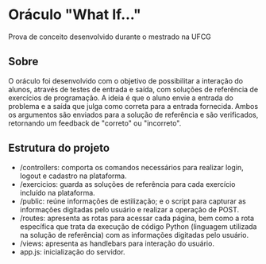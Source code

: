 # Oráculo "What If..."

Prova de conceito desenvolvido durante o mestrado na UFCG

## Sobre

O oráculo foi desenvolvido com o objetivo de possibilitar a interação do alunos, através de testes de entrada e saída, com soluções de referência de exercícios de programação. A ideia é que o aluno envie a entrada do problema e a saída que julga como correta para a entrada fornecida. Ambos os argumentos são enviados para a solução de referência e são verificados, retornando um feedback de "correto" ou "incorreto".

## Estrutura do projeto

- /controllers: comporta os comandos necessários para realizar login, logout e cadastro na plataforma.
- /exercicios: guarda as soluções de referência para cada exercício incluído na plataforma.
- /public: reúne informações de estilização; e o script para capturar as informações digitadas pelo usuário e realizar a operação de POST.
- /routes: apresenta as rotas para acessar cada página, bem como a rota específica que trata da execução de código Python (linguagem utilizada na solução de referência) com as informações digitadas pelo usuário.
- /views: apresenta as handlebars para interação do usuário.
- app.js: inicialização do servidor.

